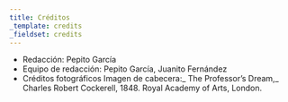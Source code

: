 ```yaml
---
title: Créditos
_template: credits
_fieldset: credits
---
```

- Redacción: Pepito García
- Equipo de redacción: Pepito García, Juanito Fernández
- Créditos fotográficos
Imagen de cabecera:_ The Professor’s Dream,_
Charles Robert Cockerell, 1848. Royal  Academy of Arts, London.
